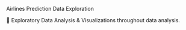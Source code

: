 Airlines Prediction Data Exploration 



 Exploratory Data Analysis & Visualizations throughout data analysis.

